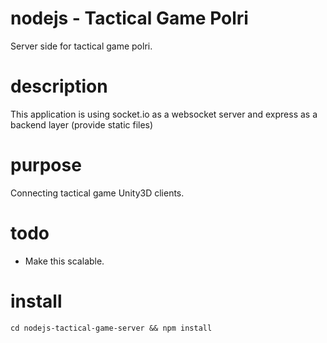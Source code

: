 # nodejs - Tactical Game Polri
Server side for tactical game polri.

# description
This application is using socket.io as a websocket server and express as a backend layer (provide static files)

# purpose
Connecting tactical game Unity3D clients.

# todo
- Make this scalable.

# install
```
cd nodejs-tactical-game-server && npm install
```
